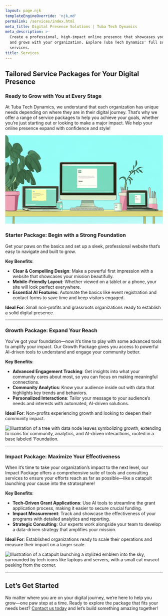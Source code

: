 ```yaml
---
layout: page.njk
templateEngineOverride: 'njk,md'
permalink: /services/index.html
meta_title: Digital Presence Solutions | Tuba Tech Dynamics
meta_description: >-
  Create a professional, high-impact online presence that showcases your mission
  and grows with your organization. Explore Tuba Tech Dynamics' full suite of
  services.
title: Services
---
```


## Tailored Service Packages for Your Digital Presence

### Ready to Grow with You at Every Stage

At Tuba Tech Dynamics, we understand that each organization has unique needs depending on where they are in their digital journey. That’s why we offer a range of service packages to help you achieve your goals, whether you’re just starting out or looking to make a major impact. We help your online presence expand with confidence and style!

![Illustration of a professional website on various devices, showcasing a sleek, minimal design.](/assets/images/professional-websites.png)

### **Starter Package: Begin with a Strong Foundation**

Get your paws on the basics and set up a sleek, professional website that’s easy to navigate and built to grow.

**Key Benefits**:

* **Clear & Compelling Design**: Make a powerful first impression with a website that showcases your mission beautifully.
* **Mobile-Friendly Layout**: Whether viewed on a tablet or a phone, your site will look perfect everywhere.
* **Essential AI Features**: Automate the basics like event registration and contact forms to save time and keep visitors engaged.

**Ideal For**: Small non-profits and grassroots organizations ready to establish a solid digital presence.

***

### **Growth Package: Expand Your Reach**

You’ve got your foundation—now it’s time to play with some advanced tools to amplify your impact. Our Growth Package gives you access to powerful AI-driven tools to understand and engage your community better.

**Key Benefits**:

* **Advanced Engagement Tracking**: Get insights into what your community cares about most, so you can focus on making meaningful connections.
* **Community Analytics**: Know your audience inside out with data that highlights key trends and behaviors.
* **Personalized Interactions**: Tailor your message to your audience’s needs and interests with automated, AI-driven solutions.

**Ideal For**: Non-profits experiencing growth and looking to deepen their community impact.

![Illustration of a tree with data node leaves symbolizing growth, extending to icons for community, analytics, and AI-driven interactions, rooted in a base labeled 'Foundation.](/assets/images/u3343843948_An_illustration_of_a_stylized_tree_representing_g_bed7d84b-8089-46b4-850b-ea5542791cf3_3.png)

***

### **Impact Package: Maximize Your Effectiveness**

When it’s time to take your organization’s impact to the next level, our Impact Package offers a comprehensive suite of tools and consulting services to ensure your efforts reach as far as possible—like a catapult launching your cause into the stratosphere!

**Key Benefits**:

* **Tech-Driven Grant Applications**: Use AI tools to streamline the grant application process, making it easier to secure crucial funding.
* **Impact Measurement**: Track and showcase the effectiveness of your programs with detailed analytics and reporting.
* **Strategic Consulting**: Our experts work alongside your team to develop a data-driven strategy that amplifies your mission.

**Ideal For**: Established organizations ready to scale their operations and measure their impact on a larger scale.

![Illustration of a catapult launching a stylized emblem into the sky, surrounded by tech icons like laptops and servers, with a small cat mascot peeking from the corner.](/assets/images/u3343843948_An_illustrated_webpage_concept_with_a_focus_on_a__776a88dc-6778-4165-852c-d89112a5c4ca_2.png)

***

## Let’s Get Started

No matter where you are on your digital journey, we’re here to help you grow—one paw step at a time. Ready to explore the package that fits your needs best? [Contact us today](#contact) and let’s build something amazing together!
